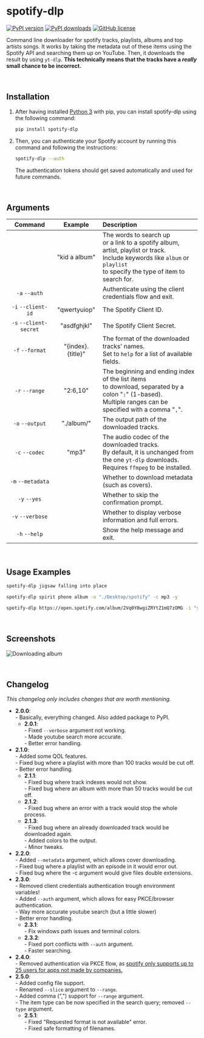 # spotify-dlp
[![PyPI version](https://img.shields.io/pypi/v/spotify-dlp)](https://pypi.org/project/spotify-dlp/)
[![PyPI downloads](https://img.shields.io/pypi/dm/spotify-dlp)](https://pypi.org/project/spotify-dlp/)
[![GitHub license](https://img.shields.io/github/license/zWolfrost/spotify-dlp)](LICENSE)

Command line downloader for spotify tracks, playlists, albums and top artists songs.
It works by taking the metadata out of these items using the Spotify API and searching them up on YouTube.
Then, it downloads the result by using `yt-dlp`.
**This technically means that the tracks have a *really* small chance to be incorrect.**

&nbsp;
## Installation
1. After having installed [Python 3](https://www.python.org/downloads/) with pip, you can install spotify-dlp using the following command:
	```bash
	pip install spotify-dlp
	```

2. Then, you can authenticate your Spotify account by running this command and following the instructions:
	```bash
	spotify-dlp --auth
	```
	The authentication tokens should get saved automatically and used for future commands.

&nbsp;
## Arguments
| Command                | Example            | Description
|:-:                     |:-:                 |:-
|                        | "kid a album"      | The words to search up<br>or a link to a spotify album, artist, playlist or track.<br>Include keywords like `album` or `playlist`<br>to specify the type of item to search for.
| `-a` `--auth`          |                    | Authenticate using the client credentials flow and exit.
| `-i` `--client-id`     | "qwertyuiop"       | The Spotify Client ID.
| `-s` `--client-secret` | "asdfghjkl"        | The Spotify Client Secret.
| `-f` `--format`        | "{index}. {title}" | The format of the downloaded tracks' names.<br>Set to `help` for a list of available fields.
| `-r` `--range`         | "2:6,10"           | The beginning and ending index of the list items<br>to download, separated by a colon "`:`" (1-based). <br>Multiple ranges can be specified with a comma "`,`".
| `-o` `--output`        | "./album/"         | The output path of the downloaded tracks.
| `-c` `--codec`         | "mp3"              | The audio codec of the downloaded tracks.<br>By default, it is unchanged from the one `yt-dlp` downloads.<br>Requires `ffmpeg` to be installed.
| `-m` `--metadata`      |                    | Whether to download metadata (such as covers).
| `-y` `--yes`           |                    | Whether to skip the confirmation prompt.
| `-v` `--verbose`       |                    | Whether to display verbose information and full errors.
| `-h` `--help`          |                    | Show the help message and exit.

&nbsp;
## Usage Examples
```sh
spotify-dlp jigsaw falling into place
```
```sh
spotify-dlp spirit phone album -o "./Desktop/spotify" -c mp3 -y
```
```sh
spotify-dlp https://open.spotify.com/album/2Vq0Y8wgiZRYtZ1mQ7zOMG -i "your_client_id" -s "your_client_secret"
```

&nbsp;
## Screenshots
![Downloading album](https://i.imgur.com/DorBju2.png)

&nbsp;
## Changelog
*This changelog only includes changes that are worth mentioning.*

- **2.0.0**:
<br>- Basically, everything changed. Also added package to PyPI.
	- **2.0.1**:
	<br>- Fixed `--verbose` argument not working.
	<br>- Made youtube search more accurate.
	<br>- Better error handling.
- **2.1.0**:
<br>- Added some QOL features.
<br>- Fixed bug where a playlist with more than 100 tracks would be cut off.
<br>- Better error handling.
	- **2.1.1**:
	<br>- Fixed bug where track indexes would not show.
	<br>- Fixed bug where an album with more than 50 tracks would be cut off.
	- **2.1.2**:
	<br>- Fixed bug where an error with a track would stop the whole process.
	- **2.1.3**:
	<br>- Fixed bug where an already downloaded track would be downloaded again.
	<br>- Added colors to the output.
	<br>- Minor tweaks.
- **2.2.0**:
<br>- Added `--metadata` argument, which allows cover downloading.
<br>- Fixed bug where a playlist with an episode in it would error out.
<br>- Fixed bug where the -c argument would give files double extensions.
- **2.3.0**:
<br>- Removed client credentials authentication trough environment variables!
<br>- Added `--auth` argument, which allows for easy PKCE/browser authentication.
<br>- Way more accurate youtube search (but a little slower)
<br>- Better error handling.
	- **2.3.1**:
	<br>- Fix windows path issues and terminal colors.
	- **2.3.2**:
	<br>- Fixed port conflicts with `--auth` argument.
	<br>- Faster searching.
- **2.4.0**:
<br>- Removed authentication via PKCE flow, as [spotify only supports up to 25 users for apps not made by companies.](https://docs.google.com/forms/d/1O87xdPP1zWUDyHnduwbEFpcjA57JOaefCgBShKjAqlo/viewform?edit_requested=true)
- **2.5.0**:
<br>- Added config file support.
<br>- Renamed `--slice` argument to `--range`.
<br>- Added comma (",") support for `--range` argument.
<br>- The item type can be now specified in the search query; removed `--type` argument.
	- **2.5.1**:
	<br>- Fixed "Requested format is not available" error.
	<br>- Fixed safe formatting of filenames.
